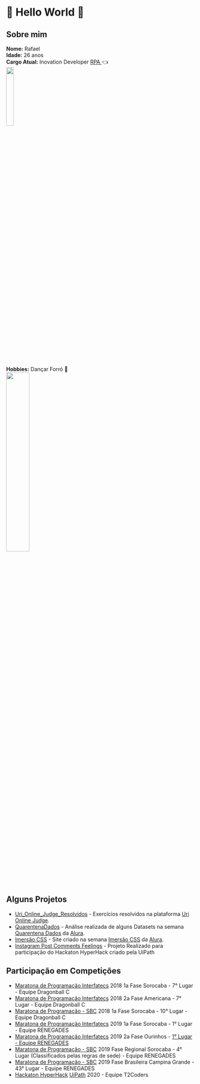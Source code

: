 # :orange: Hello World  :robot:

## Sobre mim

**Nome:** Rafael<br>
**Idade:** 26 anos<br>
**Cargo Atual:** Inovation Developer <a href="https://www.uipath.com/pt/rpa/robotic-process-automation"> RPA </a> :point_left:<br>
<img src="https://user-images.githubusercontent.com/32595366/91922068-60700580-eca3-11ea-91b5-8cc4e4c87fbe.gif" width="20%" height="20%"><br><br>
**Hobbies:** Dançar Forró :man_dancing:<br>
<img src="https://user-images.githubusercontent.com/32595366/91922806-3b7c9200-eca5-11ea-9117-781f4b3c9790.gif" width="35%" height="35%">

## Alguns Projetos

- [Uri_Online_Judge_Resolvidos](https://github.com/RafaelHPS/Uri_Online_Judge_Resolvidos) - Exercícios resolvidos na plataforma [Uri Online Judge](https://www.urionlinejudge.com.br/judge/en/login).
- [QuarentenaDados](https://github.com/RafaelHPS/QuarentenaDados) - Análise realizada de alguns Datasets na semana [Quarentena Dados](https://www.alura.com.br/quarentenadados) da [Alura](https://www.alura.com.br/).
- [Imersão CSS](https://github.com/RafaelHPS/imersaocss) - Site criado na semana [Imersão CSS](https://www.alura.com.br/imersao-css) da [Alura](https://www.alura.com.br/).
- [Instagram Post Comments Feelings](https://github.com/RafaelHPS/Instagram_Post_Comments_Feelings) - Projeto Realizado para participação do Hackaton HyperHack criado pela UiPath

## Participação em Competições

- [Maratona de Programação Interfatecs](https://fundacaofat.org.br/maratona-de-programacao-interfatecs) 2018 1a Fase Sorocaba - 7° Lugar - Equipe Dragonball C
- [Maratona de Programação Interfatecs](https://fundacaofat.org.br/maratona-de-programacao-interfatecs) 2018 2a Fase Americana - 7° Lugar - Equipe Dragonball C
- [Maratona de Programação - SBC](http://maratona.sbc.org.br/sobre20.html) 2018 1a Fase Sorocaba - 10° Lugar - Equipe Dragonball C
- [Maratona de Programação Interfatecs](https://fundacaofat.org.br/maratona-de-programacao-interfatecs) 2019 1a Fase Sorocaba - 1° Lugar - Equipe RENEGADES
- [Maratona de Programação Interfatecs](https://fundacaofat.org.br/maratona-de-programacao-interfatecs) 2019 2a Fase Ourinhos - [1° Lugar - Equipe RENEGADES](https://www.cps.sp.gov.br/fatec-sorocaba-e-campea-da-8a-edicao-da-interfatecs/)
- [Maratona de Programação - SBC](http://maratona.sbc.org.br/sobre20.html) 2019 Fase Regional Sorocaba - 4° Lugar (Classificados pelas regras de sede) - Equipe RENEGADES
- [Maratona de Programação - SBC](http://maratona.sbc.org.br/sobre20.html) 2019 Fase Brasileira Campina Grande - 43° Lugar - Equipe RENEGADES
- [Hackaton HyperHack](https://communityevents.uipath.com/events/details/uipath-hackathons-presents-participate-in-the-uipath-hyperhack/) [UiPath](https://www.uipath.com/pt/) 2020 - Equipe T2Coders

